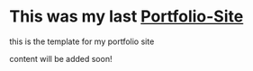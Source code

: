 # This was my last [Portfolio-Site](https://tristan-mclennan-portfolio.herokuapp.com/)

this is the template for my portfolio site

content will be added soon!
